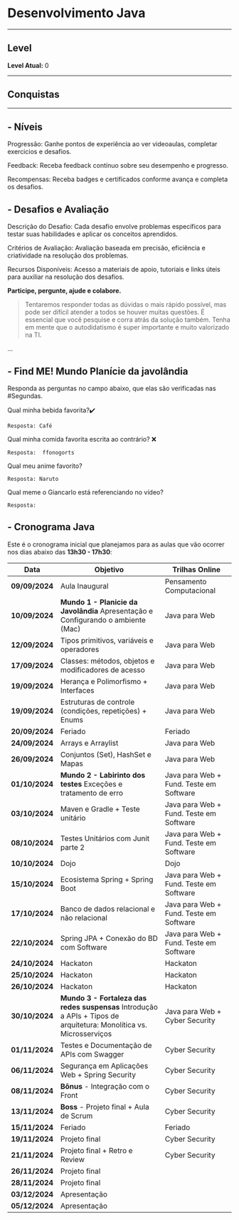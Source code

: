 # Desenvolvimento Java

---
## Level
**Level Atual:** 0

---
## Conquistas

---
## -  Níveis
Progressão: Ganhe pontos de experiência ao ver videoaulas, completar exercicios e desafios. 

Feedback: Receba feedback contínuo sobre seu desempenho e progresso. 

Recompensas: Receba badges e certificados conforme avança e completa os desafios. 

## -  Desafios e Avaliação

Descrição do Desafio: Cada desafio envolve problemas específicos para testar suas habilidades e aplicar os conceitos aprendidos.

Critérios de Avaliação: Avaliação baseada em precisão, eficiência e criatividade na resolução dos problemas.

Recursos Disponíveis: Acesso a materiais de apoio, tutoriais e links úteis para auxiliar na resolução dos desafios.


**Participe, pergunte, ajude e colabore.**

> Tentaremos responder todas as dúvidas o mais rápido possível, mas pode ser difícil atender a todos se houver muitas questões. É essencial que você pesquise e corra atrás da solução também. Tenha em mente que o autodidatismo é super importante e muito valorizado na TI.

...

## - Find ME! Mundo Planície da javolândia
Responda as perguntas no campo abaixo, que elas são verificadas nas #Segundas.

Qual minha bebida favorita?✔️
```
Resposta: Café
```
Qual minha comida favorita escrita ao contrário? ❌
```
Resposta:  ffonogorts
```
Qual meu anime favorito?
```
Resposta: Naruto
```
Qual meme o Giancarlo está referenciando no vídeo?
```
Resposta:
```

## - Cronograma Java

Este é o cronograma inicial que planejamos para as aulas que vão ocorrer nos dias abaixo das **13h30 - 17h30**:

| Data | Objetivo | Trilhas Online |
| - | - | - |
| **09/09/2024** | Aula Inaugural | Pensamento Computacional |
| **10/09/2024** | **Mundo 1 - Planicie da Javolândia** Apresentação e Configurando o ambiente (Mac) |Java para Web|
| **12/09/2024** | Tipos primitivos, variáveis e operadores |Java para Web|
| **17/09/2024** | Classes: métodos, objetos e modificadores de acesso|Java para Web|
| **19/09/2024** | Herança e Polimorfismo + Interfaces|Java para Web|
| **19/09/2024** | Estruturas de controle (condições, repetições) + Enums|Java para Web|
| **20/09/2024** | Feriado | Feriado |
| **24/09/2024** | Arrays e Arraylist |Java para Web|
| **26/09/2024** | Conjuntos (Set), HashSet e Mapas|Java para Web|
| **01/10/2024** | **Mundo 2 - Labirinto dos testes** Exceções e tratamento de erro |Java para Web + Fund. Teste em Software|
| **03/10/2024** | Maven e Gradle + Teste unitário |Java para Web + Fund. Teste em Software|
| **08/10/2024** | Testes Unitários com Junit parte 2|Java para Web + Fund. Teste em Software |
| **10/10/2024** | Dojo|Dojo|
| **15/10/2024** | Ecosistema Spring + Spring Boot |Java para Web + Fund. Teste em Software |
| **17/10/2024** | Banco de dados relacional e não relacional |Java para Web + Fund. Teste em Software|
| **22/10/2024** | Spring JPA + Conexão do BD com Software|Java para Web + Fund. Teste em Software|
| **24/10/2024** | Hackaton |Hackaton|
| **25/10/2024** | Hackaton |Hackaton|
| **26/10/2024** | Hackaton |Hackaton|
| **30/10/2024** | **Mundo 3 - Fortaleza das redes suspensas** Introdução a APIs + Tipos de arquitetura: Monolítica vs. Microsserviços |Java para Web + Cyber Security|
| **01/11/2024** | Testes e Documentação de APIs com Swagger|Cyber Security|
| **06/11/2024** | Segurança em Aplicações Web + Spring Security|Cyber Security|
| **08/11/2024** | **Bônus** - Integração com o Front |Cyber Security|
| **13/11/2024** | **Boss** - Projeto final + Aula de Scrum |Cyber Security|
| **15/11/2024** | Feriado | Feriado |
| **19/11/2024** | Projeto final |Cyber Security|
| **21/11/2024** | Projeto final + Retro e Review |Cyber Security|
| **26/11/2024** | Projeto final |
| **28/11/2024** | Projeto final |
| **03/12/2024** | Apresentação |
| **05/12/2024** | Apresentação |